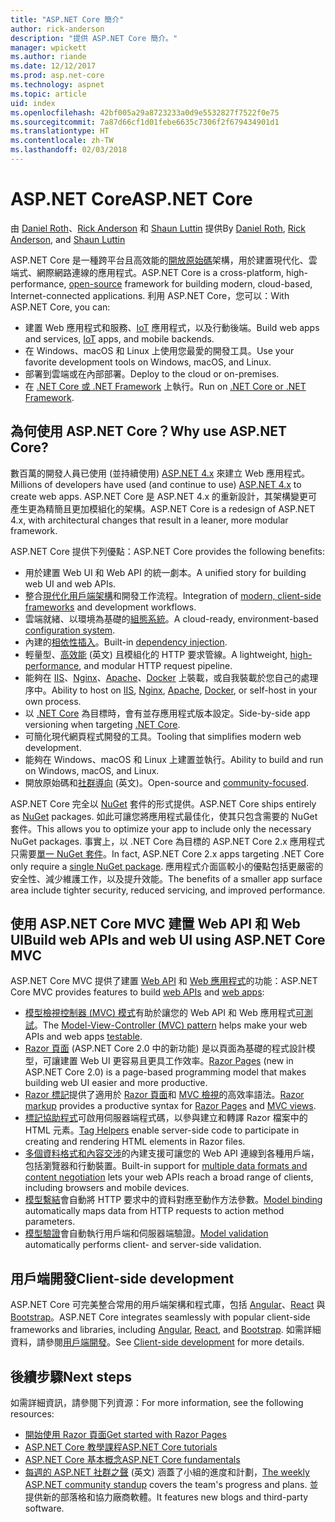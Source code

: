 ```yaml
---
title: "ASP.NET Core 簡介"
author: rick-anderson
description: "提供 ASP.NET Core 簡介。"
manager: wpickett
ms.author: riande
ms.date: 12/12/2017
ms.prod: asp.net-core
ms.technology: aspnet
ms.topic: article
uid: index
ms.openlocfilehash: 42bf005a29a8723233a0d9e5532827f7522f0e75
ms.sourcegitcommit: 7a87d66cf1d01febe6635c7306f2f679434901d1
ms.translationtype: HT
ms.contentlocale: zh-TW
ms.lasthandoff: 02/03/2018
---
```

# <a name="aspnet-core"></a><span data-ttu-id="640db-103">ASP.NET Core</span><span class="sxs-lookup"><span data-stu-id="640db-103">ASP.NET Core</span></span>

<span data-ttu-id="640db-104">由 [Daniel Roth](https://github.com/danroth27)、[Rick Anderson](https://twitter.com/RickAndMSFT) 和 [Shaun Luttin](https://twitter.com/dicshaunary) 提供</span><span class="sxs-lookup"><span data-stu-id="640db-104">By [Daniel Roth](https://github.com/danroth27), [Rick Anderson](https://twitter.com/RickAndMSFT), and [Shaun Luttin](https://twitter.com/dicshaunary)</span></span>

<span data-ttu-id="640db-105">ASP.NET Core 是一種跨平台且高效能的[開放原始碼](https://github.com/aspnet/home)架構，用於建置現代化、雲端式、網際網路連線的應用程式。</span><span class="sxs-lookup"><span data-stu-id="640db-105">ASP.NET Core is a cross-platform, high-performance, [open-source](https://github.com/aspnet/home) framework for building modern, cloud-based, Internet-connected applications.</span></span> <span data-ttu-id="640db-106">利用 ASP.NET Core，您可以：</span><span class="sxs-lookup"><span data-stu-id="640db-106">With ASP.NET Core, you can:</span></span>

* <span data-ttu-id="640db-107">建置 Web 應用程式和服務、[IoT](https://www.microsoft.com/internet-of-things/) 應用程式，以及行動後端。</span><span class="sxs-lookup"><span data-stu-id="640db-107">Build web apps and services, [IoT](https://www.microsoft.com/internet-of-things/) apps, and mobile backends.</span></span>
* <span data-ttu-id="640db-108">在 Windows、macOS 和 Linux 上使用您最愛的開發工具。</span><span class="sxs-lookup"><span data-stu-id="640db-108">Use your favorite development tools on Windows, macOS, and Linux.</span></span>
* <span data-ttu-id="640db-109">部署到雲端或在內部部署。</span><span class="sxs-lookup"><span data-stu-id="640db-109">Deploy to the cloud or on-premises.</span></span>
* <span data-ttu-id="640db-110">在 [.NET Core 或 .NET Framework](https://docs.microsoft.com/dotnet/articles/standard/choosing-core-framework-server) 上執行。</span><span class="sxs-lookup"><span data-stu-id="640db-110">Run on [.NET Core or .NET Framework](https://docs.microsoft.com/dotnet/articles/standard/choosing-core-framework-server).</span></span>

## <a name="why-use-aspnet-core"></a><span data-ttu-id="640db-111">為何使用 ASP.NET Core？</span><span class="sxs-lookup"><span data-stu-id="640db-111">Why use ASP.NET Core?</span></span>

<span data-ttu-id="640db-112">數百萬的開發人員已使用 (並持續使用) [ASP.NET 4.x](https://docs.microsoft.com/aspnet/overview) 來建立 Web 應用程式。</span><span class="sxs-lookup"><span data-stu-id="640db-112">Millions of developers have used (and continue to use) [ASP.NET 4.x](https://docs.microsoft.com/aspnet/overview) to create web apps.</span></span> <span data-ttu-id="640db-113">ASP.NET Core 是 ASP.NET 4.x 的重新設計，其架構變更可產生更為精簡且更加模組化的架構。</span><span class="sxs-lookup"><span data-stu-id="640db-113">ASP.NET Core is a redesign of ASP.NET 4.x, with architectural changes that result in a leaner, more modular framework.</span></span>

<span data-ttu-id="640db-114">ASP.NET Core 提供下列優點：</span><span class="sxs-lookup"><span data-stu-id="640db-114">ASP.NET Core provides the following benefits:</span></span>

* <span data-ttu-id="640db-115">用於建置 Web UI 和 Web API 的統一劇本。</span><span class="sxs-lookup"><span data-stu-id="640db-115">A unified story for building web UI and web APIs.</span></span>
* <span data-ttu-id="640db-116">整合[現代化用戶端架構](xref:client-side/index)和開發工作流程。</span><span class="sxs-lookup"><span data-stu-id="640db-116">Integration of [modern, client-side frameworks](xref:client-side/index) and development workflows.</span></span>
* <span data-ttu-id="640db-117">雲端就緒、以環境為基礎的[組態系統](xref:fundamentals/configuration/index)。</span><span class="sxs-lookup"><span data-stu-id="640db-117">A cloud-ready, environment-based [configuration system](xref:fundamentals/configuration/index).</span></span>
* <span data-ttu-id="640db-118">內建的[相依性插入](xref:fundamentals/dependency-injection)。</span><span class="sxs-lookup"><span data-stu-id="640db-118">Built-in [dependency injection](xref:fundamentals/dependency-injection).</span></span>
* <span data-ttu-id="640db-119">輕量型、[高效能](https://github.com/aspnet/benchmarks) \(英文\) 且模組化的 HTTP 要求管線。</span><span class="sxs-lookup"><span data-stu-id="640db-119">A lightweight, [high-performance](https://github.com/aspnet/benchmarks), and modular HTTP request pipeline.</span></span>
* <span data-ttu-id="640db-120">能夠在 [IIS](xref:host-and-deploy/iis/index)、[Nginx](xref:host-and-deploy/linux-nginx)、[Apache](xref:host-and-deploy/linux-apache)、[Docker](xref:host-and-deploy/docker/index) 上裝載，或自我裝載於您自己的處理序中。</span><span class="sxs-lookup"><span data-stu-id="640db-120">Ability to host on [IIS](xref:host-and-deploy/iis/index), [Nginx](xref:host-and-deploy/linux-nginx), [Apache](xref:host-and-deploy/linux-apache), [Docker](xref:host-and-deploy/docker/index), or self-host in your own process.</span></span>
* <span data-ttu-id="640db-121">以 [.NET Core](https://docs.microsoft.com/dotnet/articles/standard/choosing-core-framework-server) 為目標時，會有並存應用程式版本設定。</span><span class="sxs-lookup"><span data-stu-id="640db-121">Side-by-side app versioning when targeting [.NET Core](https://docs.microsoft.com/dotnet/articles/standard/choosing-core-framework-server).</span></span>
* <span data-ttu-id="640db-122">可簡化現代網頁程式開發的工具。</span><span class="sxs-lookup"><span data-stu-id="640db-122">Tooling that simplifies modern web development.</span></span>
* <span data-ttu-id="640db-123">能夠在 Windows、macOS 和 Linux 上建置並執行。</span><span class="sxs-lookup"><span data-stu-id="640db-123">Ability to build and run on Windows, macOS, and Linux.</span></span>
* <span data-ttu-id="640db-124">開放原始碼和[社群導向](https://live.asp.net/) \(英文\)。</span><span class="sxs-lookup"><span data-stu-id="640db-124">Open-source and [community-focused](https://live.asp.net/).</span></span>

<span data-ttu-id="640db-125">ASP.NET Core 完全以 [NuGet](https://www.nuget.org/) 套件的形式提供。</span><span class="sxs-lookup"><span data-stu-id="640db-125">ASP.NET Core ships entirely as [NuGet](https://www.nuget.org/) packages.</span></span> <span data-ttu-id="640db-126">如此可讓您將應用程式最佳化，使其只包含需要的 NuGet 套件。</span><span class="sxs-lookup"><span data-stu-id="640db-126">This allows you to optimize your app to include only the necessary NuGet packages.</span></span> <span data-ttu-id="640db-127">事實上，以 .NET Core 為目標的 ASP.NET Core 2.x 應用程式只需要[單一 NuGet 套件](xref:fundamentals/metapackage)。</span><span class="sxs-lookup"><span data-stu-id="640db-127">In fact, ASP.NET Core 2.x apps targeting .NET Core only require a [single NuGet package](xref:fundamentals/metapackage).</span></span> <span data-ttu-id="640db-128">應用程式介面區較小的優點包括更嚴密的安全性、減少維護工作，以及提升效能。</span><span class="sxs-lookup"><span data-stu-id="640db-128">The benefits of a smaller app surface area include tighter security, reduced servicing, and improved performance.</span></span>

## <a name="build-web-apis-and-web-ui-using-aspnet-core-mvc"></a><span data-ttu-id="640db-129">使用 ASP.NET Core MVC 建置 Web API 和 Web UI</span><span class="sxs-lookup"><span data-stu-id="640db-129">Build web APIs and web UI using ASP.NET Core MVC</span></span>

<span data-ttu-id="640db-130">ASP.NET Core MVC 提供了建置 [Web API](xref:tutorials/index#build-web-apis) 和 [Web 應用程式](xref:tutorials/index#build-web-apps)的功能：</span><span class="sxs-lookup"><span data-stu-id="640db-130">ASP.NET Core MVC provides features to build [web APIs](xref:tutorials/index#build-web-apis) and [web apps](xref:tutorials/index#build-web-apps):</span></span>

* <span data-ttu-id="640db-131">[模型檢視控制器 (MVC) 模式](xref:mvc/overview)有助於讓您的 Web API 和 Web 應用程式[可測試](testing/index.md)。</span><span class="sxs-lookup"><span data-stu-id="640db-131">The [Model-View-Controller (MVC) pattern](xref:mvc/overview) helps make your web APIs and web apps [testable](testing/index.md).</span></span>
* <span data-ttu-id="640db-132">[Razor 頁面](xref:mvc/razor-pages/index) (ASP.NET Core 2.0 中的新功能) 是以頁面為基礎的程式設計模型，可讓建置 Web UI 更容易且更具工作效率。</span><span class="sxs-lookup"><span data-stu-id="640db-132">[Razor Pages](xref:mvc/razor-pages/index) (new in ASP.NET Core 2.0) is a page-based programming model that makes building web UI easier and more productive.</span></span>
* <span data-ttu-id="640db-133">[Razor 標記](xref:mvc/views/razor)提供了適用於 [Razor 頁面](xref:mvc/razor-pages/index)和 [MVC 檢視](xref:mvc/views/overview)的高效率語法。</span><span class="sxs-lookup"><span data-stu-id="640db-133">[Razor markup](xref:mvc/views/razor) provides a productive syntax for [Razor Pages](xref:mvc/razor-pages/index) and [MVC views](xref:mvc/views/overview).</span></span>
* <span data-ttu-id="640db-134">[標記協助程式](xref:mvc/views/tag-helpers/intro)可啟用伺服器端程式碼，以參與建立和轉譯 Razor 檔案中的 HTML 元素。</span><span class="sxs-lookup"><span data-stu-id="640db-134">[Tag Helpers](xref:mvc/views/tag-helpers/intro) enable server-side code to participate in creating and rendering HTML elements in Razor files.</span></span>
* <span data-ttu-id="640db-135">[多個資料格式和內容交涉](mvc/models/formatting.md)的內建支援可讓您的 Web API 連線到各種用戶端，包括瀏覽器和行動裝置。</span><span class="sxs-lookup"><span data-stu-id="640db-135">Built-in support for [multiple data formats and content negotiation](mvc/models/formatting.md) lets your web APIs reach a broad range of clients, including browsers and mobile devices.</span></span>
* <span data-ttu-id="640db-136">[模型繫結](xref:mvc/models/model-binding)會自動將 HTTP 要求中的資料對應至動作方法參數。</span><span class="sxs-lookup"><span data-stu-id="640db-136">[Model binding](xref:mvc/models/model-binding) automatically maps data from HTTP requests to action method parameters.</span></span>
* <span data-ttu-id="640db-137">[模型驗證](xref:mvc/models/validation)會自動執行用戶端和伺服器端驗證。</span><span class="sxs-lookup"><span data-stu-id="640db-137">[Model validation](xref:mvc/models/validation) automatically performs client- and server-side validation.</span></span>

## <a name="client-side-development"></a><span data-ttu-id="640db-138">用戶端開發</span><span class="sxs-lookup"><span data-stu-id="640db-138">Client-side development</span></span>

<span data-ttu-id="640db-139">ASP.NET Core 可完美整合常用的用戶端架構和程式庫，包括 [Angular](xref:spa/angular)、[React](xref:spa/react) 與 [Bootstrap](xref:client-side/bootstrap)。</span><span class="sxs-lookup"><span data-stu-id="640db-139">ASP.NET Core integrates seamlessly with popular client-side frameworks and libraries, including [Angular](xref:spa/angular), [React](xref:spa/react), and [Bootstrap](xref:client-side/bootstrap).</span></span> <span data-ttu-id="640db-140">如需詳細資料，請參閱[用戶端開發](xref:client-side/index)。</span><span class="sxs-lookup"><span data-stu-id="640db-140">See [Client-side development](xref:client-side/index) for more details.</span></span>

## <a name="next-steps"></a><span data-ttu-id="640db-141">後續步驟</span><span class="sxs-lookup"><span data-stu-id="640db-141">Next steps</span></span>

<span data-ttu-id="640db-142">如需詳細資訊，請參閱下列資源：</span><span class="sxs-lookup"><span data-stu-id="640db-142">For more information, see the following resources:</span></span>

* [<span data-ttu-id="640db-143">開始使用 Razor 頁面</span><span class="sxs-lookup"><span data-stu-id="640db-143">Get started with Razor Pages</span></span>](xref:tutorials/razor-pages/razor-pages-start)
* [<span data-ttu-id="640db-144">ASP.NET Core 教學課程</span><span class="sxs-lookup"><span data-stu-id="640db-144">ASP.NET Core tutorials</span></span>](xref:tutorials/index)
* [<span data-ttu-id="640db-145">ASP.NET Core 基本概念</span><span class="sxs-lookup"><span data-stu-id="640db-145">ASP.NET Core fundamentals</span></span>](xref:fundamentals/index)
* <span data-ttu-id="640db-146">[每週的 ASP.NET 社群之聲](https://live.asp.net/) \(英文\) 涵蓋了小組的進度和計劃，</span><span class="sxs-lookup"><span data-stu-id="640db-146">[The weekly ASP.NET community standup](https://live.asp.net/) covers the team's progress and plans.</span></span> <span data-ttu-id="640db-147">並提供新的部落格和協力廠商軟體。</span><span class="sxs-lookup"><span data-stu-id="640db-147">It features new blogs and third-party software.</span></span>
